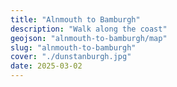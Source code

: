 ```yaml
---
title: "Alnmouth to Bamburgh"
description: "Walk along the coast"
geojson: "alnmouth-to-bamburgh/map"
slug: "alnmouth-to-bamburgh"
cover: "./dunstanburgh.jpg"
date: 2025-03-02
---
```

